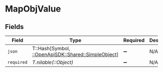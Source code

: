 # MapObjValue


## Fields

| Field                                                                                      | Type                                                                                       | Required                                                                                   | Description                                                                                | Example                                                                                    |
| ------------------------------------------------------------------------------------------ | ------------------------------------------------------------------------------------------ | ------------------------------------------------------------------------------------------ | ------------------------------------------------------------------------------------------ | ------------------------------------------------------------------------------------------ |
| `json`                                                                                     | T::Hash[Symbol, [::OpenApiSDK::Shared::SimpleObject](../../models/shared/simpleobject.md)] | :heavy_minus_sign:                                                                         | N/A                                                                                        | {"mapElem1":"...","mapElem2":"..."}                                                        |
| `required`                                                                                 | *T.nilable(::Object)*                                                                      | :heavy_minus_sign:                                                                         | N/A                                                                                        |                                                                                            |